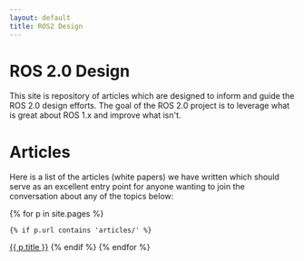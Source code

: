 ```yaml
---
layout: default
title: ROS2 Design
---
```


# ROS 2.0 Design

This site is repository of articles which are designed to inform and guide the ROS 2.0 design efforts.
The goal of the ROS 2.0 project is to leverage what is great about ROS 1.x and improve what isn't.

# Articles

Here is a list of the articles (white papers) we have written which should serve as an excellent entry point for anyone wanting to join the conversation about any of the topics below:

{% for p in site.pages %}
<!-- {{ p.url }} -->
    {% if p.url contains 'articles/' %}
<!-- {{ site.baseurl }}/{{ p.url }} -->
<a href="{{ site.baseurl }}{{ p.url }}">{{ p.title }}</a>
    {% endif %}
{% endfor %}
